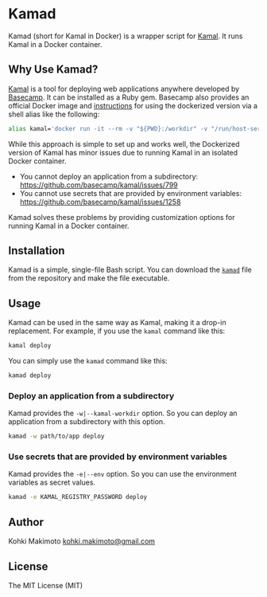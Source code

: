# Kamad

Kamad (short for Kamal in Docker) is a wrapper script for [Kamal](https://kamal-deploy.org/). It runs Kamal in a Docker container.

## Why Use Kamad?

[Kamal](https://github.com/basecamp/kamal) is a tool for deploying web applications anywhere developed by [Basecamp](https://github.com/basecamp).
It can be installed as a Ruby gem. Basecamp also provides an official Docker image and [instructions](https://kamal-deploy.org/docs/installation/) for using the dockerized version via a shell alias like the following:

```sh
alias kamal='docker run -it --rm -v "${PWD}:/workdir" -v "/run/host-services/ssh-auth.sock:/run/host-services/ssh-auth.sock" -e SSH_AUTH_SOCK="/run/host-services/ssh-auth.sock" -v /var/run/docker.sock:/var/run/docker.sock ghcr.io/basecamp/kamal:latest'
```

While this approach is simple to set up and works well, the Dockerized version of Kamal has minor issues due to running Kamal in an isolated Docker container.

- You cannot deploy an application from a subdirectory: https://github.com/basecamp/kamal/issues/799
- You cannot use secrets that are provided by environment variables: https://github.com/basecamp/kamal/issues/1258

Kamad solves these problems by providing customization options for running Kamal in a Docker container.

## Installation

Kamad is a simple, single-file Bash script.
You can download the [`kamad`](https://github.com/kohkimakimoto/kamad/raw/main/kamad) file from the repository and make the file executable.

## Usage

Kamad can be used in the same way as Kamal, making it a drop-in replacement. For example, if you use the `kamal` command like this:

```sh
kamal deploy
```

You can simply use the `kamad` command like this:

```sh
kamad deploy
```

### Deploy an application from a subdirectory

Kamad provides the `-w|--kamal-workdir` option. So you can deploy an application from a subdirectory with this option.

```sh
kamad -w path/to/app deploy
```

### Use secrets that are provided by environment variables

Kamad provides the `-e|--env` option. So you can use the environment variables as secret values.

```sh
kamad -e KAMAL_REGISTRY_PASSWORD deploy
```

## Author

Kohki Makimoto <kohki.makimoto@gmail.com>

## License

The MIT License (MIT)
